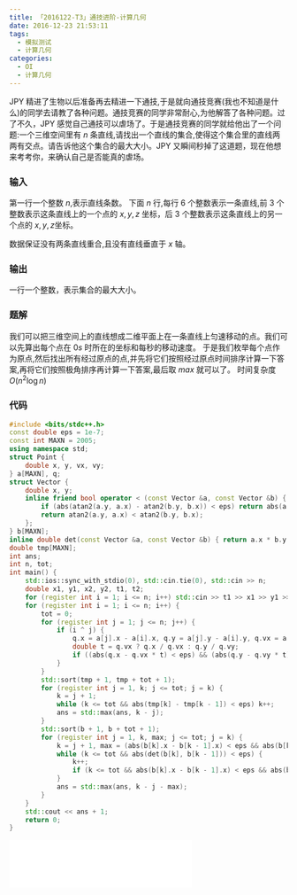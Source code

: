 ```yaml
---
title: 「2016122-T3」通技进阶-计算几何
date: 2016-12-23 21:53:11
tags:
  - 模拟测试
  - 计算几何
categories:
  - OI
  - 计算几何
---
```

JPY 精进了生物以后准备再去精进一下通技,于是就向通技竞赛(我也不知道是什么)的同学去请教了各种问题。通技竞赛的同学非常耐心,为他解答了各种问题。过了不久，JPY 感觉自己通技可以虐场了。于是通技竞赛的同学就给他出了一个问题:一个三维空间里有 $n$ 条直线,请找出一个直线的集合,使得这个集合里的直线两两有交点。请告诉他这个集合的最大大小。JPY 又瞬间秒掉了这道题，现在他想来考考你，来确认自己是否能真的虐场。

<!-- more -->

### 输入
第一行一个整数 $n$,表示直线条数。
下面 $n$ 行,每行 $6$ 个整数表示一条直线,前 $3$ 个整数表示这条直线上的一个点的 $x,y,z$ 坐标，后 $3$ 个整数表示这条直线上的另一个点的 $x,y,z$坐标。

数据保证没有两条直线重合,且没有直线垂直于 $x$ 轴。
### 输出
一行一个整数，表示集合的最大大小。

### 题解
我们可以把三维空间上的直线想成二维平面上在一条直线上匀速移动的点。我们可以先算出每个点在 $0s$ 时所在的坐标和每秒的移动速度。
于是我们枚举每个点作为原点,然后找出所有经过原点的点,并先将它们按照经过原点时间排序计算一下答案,再将它们按照极角排序再计算一下答案,最后取 $max$ 就可以了。
时间复杂度 $O ( n^2\log n )$

### 代码
``` cpp
#include <bits/stdc++.h>
const double eps = 1e-7;
const int MAXN = 2005;
using namespace std;
struct Point {
    double x, y, vx, vy;
} a[MAXN], q;
struct Vector {
    double x, y;
    inline friend bool operator < (const Vector &a, const Vector &b) {
        if (abs(atan2(a.y, a.x) - atan2(b.y, b.x)) < eps) return abs(a.x - b.x) < eps ? a.y < b.y : a.x < b.x;
        return atan2(a.y, a.x) < atan2(b.y, b.x);
    };
} b[MAXN];
inline double det(const Vector &a, const Vector &b) { return a.x * b.y - a.y * b.x; }
double tmp[MAXN];
int ans;
int n, tot;
int main() {
    std::ios::sync_with_stdio(0), std::cin.tie(0), std::cin >> n;
    double x1, y1, x2, y2, t1, t2;
    for (register int i = 1; i <= n; i++) std::cin >> t1 >> x1 >> y1 >> t2 >> x2 >> y2, a[i].vx = (x2 - x1) / (t2 - t1), a[i].vy = (y2 - y1) / (t2 - t1), a[i].x = x1 - a[i].vx * t1, a[i].y = y1 - a[i].vy * t1;
    for (register int i = 1; i <= n; i++) {
        tot = 0;
        for (register int j = 1; j <= n; j++) {
            if (i ^ j) {
                q.x = a[j].x - a[i].x, q.y = a[j].y - a[i].y, q.vx = a[j].vx - a[i].vx, q.vy = a[j].vy - a[i].vy;
                double t = q.vx ? q.x / q.vx : q.y / q.vy;
                if ((abs(q.x - q.vx * t) < eps) && (abs(q.y - q.vy * t) < eps)) tmp[++tot] = t, b[tot].x = q.vx, b[tot].y = q.vy;
            }
        }
        std::sort(tmp + 1, tmp + tot + 1);
        for (register int j = 1, k; j <= tot; j = k) {
            k = j + 1;
            while (k <= tot && abs(tmp[k] - tmp[k - 1]) < eps) k++;
            ans = std::max(ans, k - j);
        }
        std::sort(b + 1, b + tot + 1);
        for (register int j = 1, k, max; j <= tot; j = k) {
            k = j + 1, max = (abs(b[k].x - b[k - 1].x) < eps && abs(b[k].y - b[k - 1].y) < eps);
            while (k <= tot && abs(det(b[k], b[k - 1])) < eps) {
                k++;
                if (k <= tot && abs(b[k].x - b[k - 1].x) < eps && abs(b[k].y - b[k - 1].y) < eps) max++;
            }
            ans = std::max(ans, k - j - max);
        }
    }
    std::cout << ans + 1;
    return 0;
}
```

<iframe frameborder="no" border="0" marginwidth="0" marginheight="0" width=330 height=86 src="//music.163.com/outchain/player?type=2&id=732206&auto=1&height=66"></iframe>